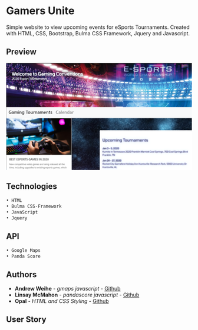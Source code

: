 # Gamers Unite

Simple website to view upcoming events for eSports Tournaments. Created with HTML, CSS, Bootstrap, Bulma CSS Framework, Jquery and Javascript.
 
## Preview
![Nutri-find](./img/Screenshot.png)

## Technologies

    • HTML
    • Bulma CSS-Framework
    • JavaScript
    • Jquery

## API
    • Google Maps
    • Panda Score

## Authors
* **Andrew Weihe** - *gmaps javascript* - [Github](https://github.com/aweihe00)
* **Linsay McMahon** - *pandascore javascript* - [Github](https://github.com/McMahon8900)
* **Opal** - *HTML and CSS Styling* - [Github](https://github.com/nuphawan)

## User Story
